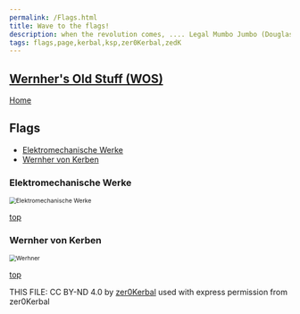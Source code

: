 ```yaml
---
permalink: /Flags.html
title: Wave to the flags!
description: when the revolution comes, .... Legal Mumbo Jumbo (Douglas Adams)
tags: flags,page,kerbal,ksp,zer0Kerbal,zedK
---
```

<!--
Flags.md v1.0.0.0
Wernher's Old Stuff (WOS)
created: 08 Jun 2023
updated: 

TEMPLATE: Flags.md v1.0.0.0
created: 24 Apr 2023
updated: 

THIS FILE: CC BY-ND 4.0 by zer0Kerbal -->

<script src="https://kit.fontawesome.com/0ea5493613.js" crossorigin="anonymous"></script>
<i class="fa fa-gear fa-spin fa-3x" style="color: firebrick"></i>

## [Wernher's Old Stuff (WOS)][mod]

[Home](./index.md)

## Flags

<!-- no toc -->
* [Elektromechanische Werke](#elektromechanische-werke)
* [Wernher von Kerben](#wernher-von-kerben)

### Elektromechanische Werke

 <img src="https://raw.githubusercontent.com/zer0Kerbal/WerhnersOldStuf/master/docs/Flags/EMW-Flag.png" alt="Elektromechanische Werke" style="zoom:75%;" />

[top](#flags)

### Wernher von Kerben

 <img src="https://raw.githubusercontent.com/zer0Kerbal/WerhnersOldStuf/master/docs/Flags/VonB-Flag.png" alt="Werhner" style="zoom:75%;" />

[top](#flags)

THIS FILE: CC BY-ND 4.0 by [zer0Kerbal](https://github.com/zer0Kerbal)
  used with express permission from zer0Kerbal

[mod]: https://www.curseforge.com/kerbal/ksp-mods/WernhersOldStuff "Wernher's Old Stuff (WOS)"